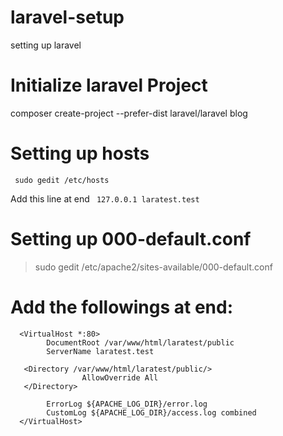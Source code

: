 # laravel-setup
setting up laravel

# Initialize laravel Project
composer create-project --prefer-dist laravel/laravel blog

# Setting up hosts
<code> sudo gedit /etc/hosts </code>

Add this line at end
<code> 127.0.0.1 laratest.test </code>

# Setting up 000-default.conf
> sudo gedit /etc/apache2/sites-available/000-default.conf

# Add the followings at end:
```
  <VirtualHost *:80>
        DocumentRoot /var/www/html/laratest/public
       	ServerName laratest.test

   <Directory /var/www/html/laratest/public/>
       		    AllowOverride All
   </Directory>
        
        ErrorLog ${APACHE_LOG_DIR}/error.log
        CustomLog ${APACHE_LOG_DIR}/access.log combined
  </VirtualHost>
```
